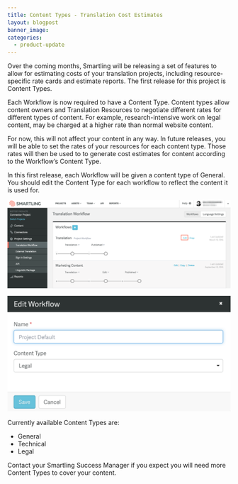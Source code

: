 ```yaml
---
title: Content Types - Translation Cost Estimates
layout: blogpost
banner_image:
categories:
  - product-update
---
```



Over the coming months, Smartling will be releasing a set of features to allow for estimating costs of your translation projects, including resource-specific rate cards and estimate reports. The first release for this project is Content Types.

Each Workflow is now required to have a Content Type. Content types allow content owners and Translation Resources to negotiate different rates for different types of content. For example, research-intensive work on legal content, may be charged at a higher rate than normal website content.

For now, this will not affect your content in any way. In future releases, you will be able to set the rates of your resources for each content type. Those rates will then be used to to generate cost estimates for content according to the Workflow’s Content Type.

In this first release, each Workflow will be given a content type of General. You should edit the Content Type for each workflow to reflect the content it is used for.

![](/uploads/versions/smartling---translation-workflow-8---x----2496-988x---.png)

![](/uploads/versions/d---x----1146-590x---.png)

Currently available Content Types are:

* General
* Technical
* Legal

Contact your Smartling Success Manager if you expect you will need more Content Types to cover your content.